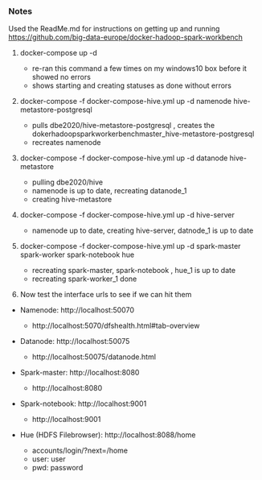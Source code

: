 ### Notes
Used the ReadMe.md for instructions on getting up and running
https://github.com/big-data-europe/docker-hadoop-spark-workbench
1.  docker-compose up -d
    * re-ran this command a few times on my windows10 box before it showed no errors
    * shows starting and creating statuses as done without errors
  
2. docker-compose -f docker-compose-hive.yml up -d namenode hive-metastore-postgresql
    * pulls dbe2020/hive-metastore-postgresql , creates the dokerhadoopsparkworkerbenchmaster_hive-metastore-postgresql
    * recreates namenode
3. docker-compose -f docker-compose-hive.yml up -d datanode hive-metastore
    * pulling dbe2020/hive
    * namenode is up to date, recreating datanode_1
    * creating hive-metastore
4. docker-compose -f docker-compose-hive.yml up -d hive-server
    * namenode up to date, creating hive-server, datnode_1 is up to date
5. docker-compose -f docker-compose-hive.yml up -d spark-master spark-worker spark-notebook hue
    * recreating spark-master, spark-notebook , hue_1 is up to date
    * recreating spark-worker_1 done
6. Now test the interface urls to see if we can hit them

* Namenode: http://localhost:50070
    * http://localhost:5070/dfshealth.html#tab-overview
    
* Datanode: http://localhost:50075
    * http://localhost:50075/datanode.html
    
* Spark-master: http://localhost:8080
    * http://localhost:8080
    
* Spark-notebook: http://localhost:9001
    *  http://localhost:9001
    
* Hue (HDFS Filebrowser): http://localhost:8088/home
    * accounts/login/?next=/home
    * user: user
    * pwd: password
